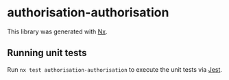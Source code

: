 # authorisation-authorisation

This library was generated with [Nx](https://nx.dev).

## Running unit tests

Run `nx test authorisation-authorisation` to execute the unit tests via [Jest](https://jestjs.io).
